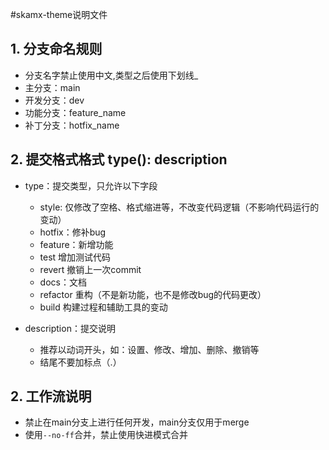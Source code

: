 #skamx-theme说明文件
## 1. 分支命名规则
+ 分支名字禁止使用中文,类型之后使用下划线_
+ 主分支：main
+ 开发分支：dev
+ 功能分支：feature_name
+ 补丁分支：hotfix_name
## 2.  提交格式格式 type(): description
+ type：提交类型，只允许以下字段
    - style: 仅修改了空格、格式缩进等，不改变代码逻辑（不影响代码运行的变动）
    - hotfix：修补bug
    - feature：新增功能
    - test 增加测试代码 
    - revert 撤销上一次commit 
    - docs：文档
    - refactor 重构（不是新功能，也不是修改bug的代码更改）
    - build 构建过程和辅助工具的变动
  
+ description：提交说明
    - 推荐以动词开头，如：设置、修改、增加、删除、撤销等
    - 结尾不要加标点（.）
## 2. 工作流说明
+ 禁止在main分支上进行任何开发，main分支仅用于merge
+ 使用`--no-ff`合并，禁止使用快进模式合并 

